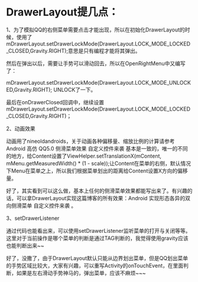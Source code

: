 # DrawerLayout提几点：

1、为了模拟QQ的右侧菜单需要点击才能出现，所以在初始化DrawerLayout的时候，使用了mDrawerLayout.setDrawerLockMode(DrawerLayout.LOCK_MODE_LOCKED_CLOSED,Gravity.RIGHT);意思是只有编程才能将其弹出。

然后在弹出以后，需要让手势可以滑动回去，所以在OpenRightMenu中又编写了：

mDrawerLayout.setDrawerLockMode(DrawerLayout.LOCK_MODE_UNLOCKED,Gravity.RIGHT); UNLOCK了一下。

最后在onDrawerClosed回调中，继续设置mDrawerLayout.setDrawerLockMode(DrawerLayout.LOCK_MODE_LOCKED_CLOSED,Gravity.RIGHT)；

2、动画效果

动画用了nineoldandroids，关于动画各种偏移量、缩放比例的计算请参考Android 高仿 QQ5.0 侧滑菜单效果 自定义控件来袭 基本是一致的，唯一的不同的地方，给Content设置了ViewHelper.setTranslationX(mContent, mMenu.getMeasuredWidth() * (1 - scale));让Content在菜单的右侧，默认情况下Menu在菜单之上，所以我们根据菜单划出的距离给Content设置X方向的偏移量。

好了，其实看到可以这么做，基本上任何的侧滑菜单效果都能写出来了。有兴趣的话，可以拿DrawerLayout实现这篇博客的所有效果：Android 实现形态各异的双向侧滑菜单 自定义控件来袭 。 

3、setDrawerListener

通过代码也能看出来，可以使用setDrawerListener监听菜单的打开与关闭等等。这里对于当前操作是哪个菜单的判断是通过TAG判断的，我觉得使用gravity应该也能判断出来~~



好了，没撒了，由于DrawerLayout默认只能从边界划出菜单，但是QQ划出菜单的手势区域比较大，大家有兴趣，可以重写Activity的onTouchEvent，在里面判断，如果是左右滑动手势神马的，弹出菜单，应该不麻烦~~~
